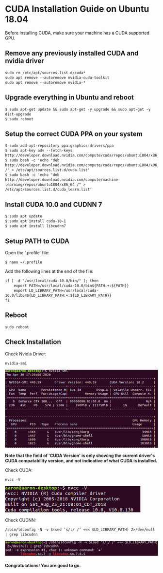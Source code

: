 # CUDA Installation Guide on Ubuntu 18.04
Before Installing CUDA, make sure your machine has a CUDA supported GPU.
## Remove any previously installed CUDA and nvidia driver

```
sudo rm /etc/apt/sources.list.d/cuda*
sudo apt remove --autoremove nvidia-cuda-toolkit
sudo apt remove --autoremove nvidia-*
```

## Upgrade everything in Ubuntu and reboot
```
$ sudo apt-get update && sudo apt-get -y upgrade && sudo apt-get -y dist-upgrade
$ sudo reboot
```
## Setup the correct CUDA PPA on your system

```
$ sudo add-apt-repository ppa:graphics-drivers/ppa
$ sudo apt-key adv --fetch-keys  http://developer.download.nvidia.com/compute/cuda/repos/ubuntu1804/x86_64/7fa2af80.pub
$ sudo bash -c 'echo "deb http://developer.download.nvidia.com/compute/cuda/repos/ubuntu1804/x86_64 /" > /etc/apt/sources.list.d/cuda.list'
$ sudo bash -c 'echo "deb http://developer.download.nvidia.com/compute/machine-learning/repos/ubuntu1804/x86_64 /" > /etc/apt/sources.list.d/cuda_learn.list'
```



## Install CUDA 10.0 and CUDNN 7
```
$ sudo apt update
$ sudo apt install cuda-10-1
$ sudo apt install libcudnn7
```

## Setup PATH to CUDA
Open the '.profile' file:
```
$ nano ~/.profile
```
Add the following lines at the end of the file:
```
if [ -d "/usr/local/cuda-10.0/bin/" ]; then
    export PATH=/usr/local/cuda-10.0/bin${PATH:+:${PATH}}
    export LD_LIBRARY_PATH=/usr/local/cuda-10.0/lib64${LD_LIBRARY_PATH:+:${LD_LIBRARY_PATH}}
fi
```

## Reboot
```
sudo reboot
```

## Check Installation
Check Nvidia Driver:
```
nvidia-smi
```
![nvidia_driver](/CUDA_Guide/nvidia-driver.png)

**Note that the field of 'CUDA Version' is only showing the current driver's CUDA compatability version, and not indicative of what CUDA is installed.**

Check CUDA:
```
nvcc -V
```
![CUDA](/CUDA_Guide/CUDA.png)

Check CUDNN:
```
/sbin/ldconfig -N -v $(sed ‘s/:/ /’ <<< $LD_LIBRARY_PATH) 2>/dev/null | grep libcudnn
```
![CUDNN](/CUDA_Guide/CUDNN.png)

#### Congratulations! You are good to go.
